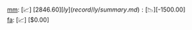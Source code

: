 [mm](record/mm/summary.md): [📈] [$2846.60]  
[ly](record/ly/summary.md): [📉] [$-1500.00]  
[fa](record/fa/summary.md): [📈] [$0.00]  
